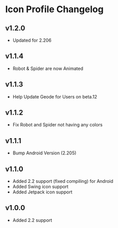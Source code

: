 # Icon Profile Changelog
## v1.2.0
- Updated for 2.206
## v1.1.4
- Robot & Spider are now Animated
## v1.1.3
- Help Update Geode for Users on beta.12
## v1.1.2
- Fix Robot and Spider not having any colors
## v1.1.1
- Bump Android Version (2.205)
## v1.1.0
- Added 2.2 support (fixed compiling) for Android
- Added Swing icon support
- Added Jetpack icon support
## v1.0.0
- Added 2.2 support
